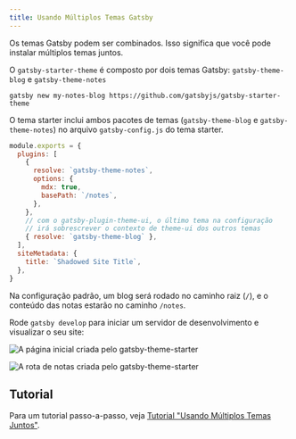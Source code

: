 ```yaml
---
title: Usando Múltiplos Temas Gatsby
---
```


Os temas Gatsby podem ser combinados. Isso significa que você pode instalar múltiplos temas juntos.

O `gatsby-starter-theme` é composto por dois temas Gatsby: `gatsby-theme-blog` e `gatsby-theme-notes`

```shell
gatsby new my-notes-blog https://github.com/gatsbyjs/gatsby-starter-theme
```

O tema starter inclui ambos pacotes de temas (`gatsby-theme-blog` e `gatsby-theme-notes`) no arquivo `gatsby-config.js` do tema starter.

```javascript:title=gatsby-config.js
module.exports = {
  plugins: [
    {
      resolve: `gatsby-theme-notes`,
      options: {
        mdx: true,
        basePath: `/notes`,
      },
    },
    // com o gatsby-plugin-theme-ui, o último tema na configuração
    // irá sobrescrever o contexto de theme-ui dos outros temas
    { resolve: `gatsby-theme-blog` },
  ],
  siteMetadata: {
    title: `Shadowed Site Title`,
  },
}
```

Na configuração padrão, um blog será rodado no caminho raiz (`/`), e o conteúdo das notas estarão no caminho `/notes`.

Rode `gatsby develop` para iniciar um servidor de desenvolvimento e visualizar o seu site:

![A página inicial criada pelo gatsby-theme-starter](../images/gatsby-theme-starter-home.png)

![A rota de `notas` criada pelo gatsby-theme-starter](../images/gatsby-theme-starter-notes.png)

## Tutorial

Para um tutorial passo-a-passo, veja [Tutorial "Usando Múltiplos Temas Juntos"](/tutorial/using-multiple-themes-together).
